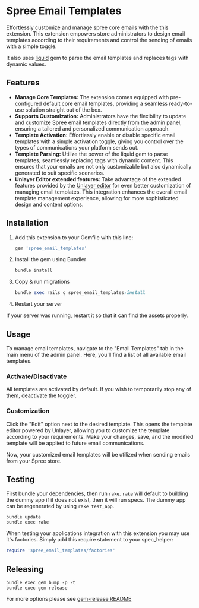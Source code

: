 # Spree Email Templates

Effortlessly customize and manage spree core emails with the this extension. This extension empowers store administrators to design email templates according to their requirements and control the sending of emails with a simple toggle.

It also uses [liquid](https://github.com/Shopify/liquid) gem to parse the email templates and replaces tags with dynamic values.

## Features

- **Manage Core Templates:** The extension comes equipped with pre-configured default core email templates, providing a seamless ready-to-use solution straight out of the box.
- **Supports Customization:** Administrators have the flexibility to update and customize Spree email templates directly from the admin panel, ensuring a tailored and personalized communication approach.
- **Template Activation:** Effortlessly enable or disable specific email templates with a simple activation toggle, giving you control over the types of communications your platform sends out.
- **Template Parsing:** Utilize the power of the liquid gem to parse templates, seamlessly replacing tags with dynamic content. This ensures that your emails are not only customizable but also dynamically generated to suit specific scenarios.
- **Unlayer Editor extended features:** Take advantage of the extended features provided by the [Unlayer editor](https://unlayer.com/) for even better customization of managing email templates. This integration enhances the overall email template management experience, allowing for more sophisticated design and content options.

## Installation

1. Add this extension to your Gemfile with this line:

    ```ruby
    gem 'spree_email_templates'
    ```

2. Install the gem using Bundler

    ```ruby
    bundle install
    ```

3. Copy & run migrations

    ```ruby
    bundle exec rails g spree_email_templates:install
    ```

4. Restart your server

  If your server was running, restart it so that it can find the assets properly.

## Usage

To manage email templates, navigate to the "Email Templates" tab in the main menu of the admin panel. Here, you'll find a list of all available email templates.

### Activate/Disactivate

All templates are activated by default. If you wish to temporarily stop any of them, deactivate the toggler.

### Customization

Click the "Edit" option next to the desired template. This opens the template editor powered by Unlayer, allowing you to customize the template according to your requirements. Make your changes, save, and the modified template will be applied to future email communications.

Now, your customized email templates will be utilized when sending emails from your Spree store.

## Testing

First bundle your dependencies, then run `rake`. `rake` will default to building the dummy app if it does not exist, then it will run specs. The dummy app can be regenerated by using `rake test_app`.

```shell
bundle update
bundle exec rake
```

When testing your applications integration with this extension you may use it's factories.
Simply add this require statement to your spec_helper:

```ruby
require 'spree_email_templates/factories'
```

## Releasing

```shell
bundle exec gem bump -p -t
bundle exec gem release
```

For more options please see [gem-release README](https://github.com/svenfuchs/gem-release)

